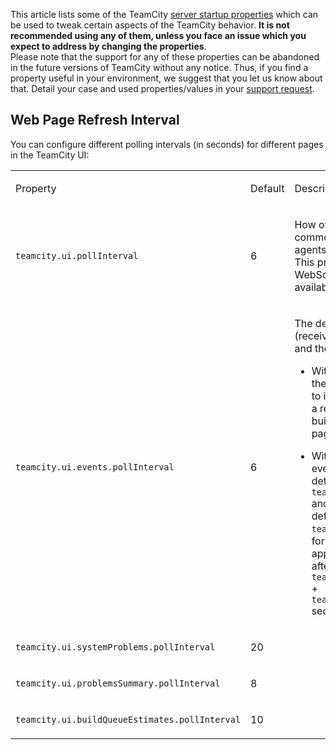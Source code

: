 [//]: # (title: TeamCity Tweaks)
[//]: # (auxiliary-id: TeamCity Tweaks)

This article lists some of the TeamCity [server startup properties](server-startup-properties.md) which can be used to tweak certain aspects of the TeamCity behavior. __It is not recommended using any of them, unless you face an issue which you expect to address by changing the properties__.  
Please note that the support for any of these properties can be abandoned in the future versions of TeamCity without any notice. Thus, if you find a property useful in your environment, we suggest that you let us know about that. Detail your case and used properties/values in your [support request](feedback.md).

## Web Page Refresh Interval

You can configure different polling intervals (in seconds) for different pages in the TeamCity UI:

<table>
<tr>

<td>

Property

</td>

<td>

Default

</td>

<td>

Description 

</td>
</tr>
<tr>

<td>

`teamcity.ui.pollInterval`

</td>

<td>
 
6

[//]: # (Internal note. Do not delete. "TeamCity Tweaksd323e59.txt")

</td>

<td>

How often the server is queried for common events (like build statuses, agents counter and so on).   
This property works only if the WebSocket connection is not available and polling is used instead.

</td>
</tr>
<tr>

<td>

`teamcity.ui.events.pollInterval`

</td>

<td>
 
6

[//]: # (Internal note. Do not delete. "TeamCity Tweaksd323e83.txt")

</td>

<td>

The delay between an event (received via polling or WebSockets) and the ajax request to update the UI.
	
* With WebSocket, a client receives the event immediately, but reacts to it after the specified interval; as a result, for example, a started build appears on the Overview page with a delay.
	
* With polling, a client receives the event during the polling request determined by `teamcity.ui.events.pollInterval` and reacts to it after the delay defined by `teamcity.ui.events.pollInterval`: for example, a started build appears on the Overview page after `teamcity.ui.events.pollInterval` \+ `teamcity.ui.events.pollInterval` seconds.

</td>
</tr>
<tr>

<td>

`teamcity.ui.systemProblems.pollInterval`

</td>

<td>
 
20

[//]: # (Internal note. Do not delete. "TeamCity Tweaksd323e125.txt")    

</td>

<td>

</td>
</tr>
<tr>

<td>

`teamcity.ui.problemsSummary.pollInterval`

</td>

<td>
 
8

[//]: # (Internal note. Do not delete. "TeamCity Tweaksd323e146.txt")

</td>


<td>
 
</td>
</tr>
<tr>

<td>

`teamcity.ui.buildQueueEstimates.pollInterval`

</td>

<td>
 
10

[//]: # (Internal note. Do not delete. "TeamCity Tweaksd323e168.txt")

</td>

<td>

</td>
</tr>
</table>

[//]: # (Internal note. Do not delete. "TeamCity Tweaksd323e181.txt")    
